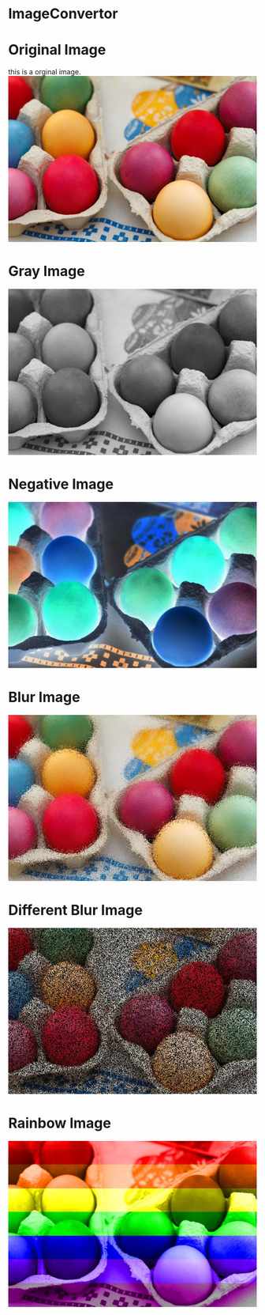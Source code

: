 # ImageConvertor
<h1>Original Image</h1>
this is a orginal image.
<img src ="https://github.com/Deepak2299/ImageConvertor/blob/master/eastereggs.jpg" style : " Width : 200">
<h1>Gray Image</h1>
<img src ="https://github.com/Deepak2299/ImageConvertor/blob/master/gray-eastereggs.jpg">
<h1>Negative Image</h1>
<img src ="https://github.com/Deepak2299/ImageConvertor/blob/master/inverted-eastereggs.jpg">
<h1>Blur Image</h1>
<img src ="https://github.com/Deepak2299/ImageConvertor/blob/master/blur-eastereggs.jpg">
<h1>Different Blur Image</h1>
<img src ="https://github.com/Deepak2299/ImageConvertor/blob/master/blur1-eastereggs.jpg">
<h1>Rainbow Image</h1>
<img src ="https://github.com/Deepak2299/ImageConvertor/blob/master/rainbow-eastereggs.jpg">
